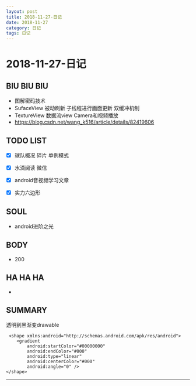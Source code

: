 ```yaml
---
layout: post
title: 2018-11-27-日记
date: 2018-11-27
category: 日记
tags: 日记
---
```

# 2018-11-27-日记
## BIU BIU BIU
- 图解密码技术
- SufaceView 被动刷新 子线程进行画面更新 双缓冲机制
- TextureView 数据流view Camera和视频播放
- https://blog.csdn.net/wang_k516/article/details/82419606
 
## TODO LIST

- [x] 球队概况 碎片 单例模式
- [x] 水滴阅读 微信
- [x] android音视频学习文章
- [x] 实力六边形

 
## SOUL
- android进阶之光
 
## BODY
- 200
 
## HA HA HA
- 
 
## SUMMARY
 
 透明到黑渐变drawable  

	 <shape xmlns:android="http://schemas.android.com/apk/res/android">
	    <gradient
	        android:startColor="#00000000"
	        android:endColor="#000"
	        android:type="linear"
	        android:centerColor="#000"
	        android:angle="0" />
	</shape>

---
